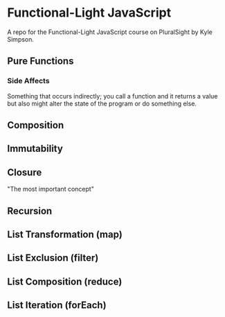 # Functional-Light JavaScript

A repo for the Functional-Light JavaScript course on PluralSight by Kyle Simpson.

## Pure Functions

### Side Affects

Something that occurs indirectly; you call a function and it returns a value but also might alter the state of the program or do something else.

## Composition

## Immutability

## Closure

"The most important concept"

## Recursion

## List Transformation (map)

## List Exclusion (filter)

## List Composition (reduce)

## List Iteration (forEach)
